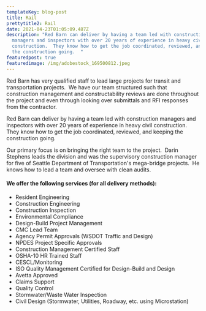 ```yaml
---
templateKey: blog-post
title: Rail
prettytitle2: Rail
date: 2021-04-23T01:05:09.487Z
description: "Red Barn can deliver by having a team led with construction
  managers and inspectors with over 20 years of experience in heavy civil
  construction.  They know how to get the job coordinated, reviewed, and keeping
  the construction going.  "
featuredpost: true
featuredimage: /img/adobestock_169500812.jpeg
---
```

Red Barn has very qualified staff to lead large projects for transit and transportation projects.  We have our team structured such that construction management and constructability reviews are done throughout the project and even through looking over submittals and RFI responses from the contractor.  

Red Barn can deliver by having a team led with construction managers and inspectors with over 20 years of experience in heavy civil construction.  They know how to get the job coordinated, reviewed, and keeping the construction going.  

Our primary focus is on bringing the right team to the project.  Darin Stephens leads the division and was the supervisory construction manager for five of Seattle Department of Transportation's mega-bridge projects.  He knows how to lead a team and oversee with clean audits.  

#### **We offer the following services (for all delivery methods):**

* Resident Engineering
* Construction Engineering
* Construction Inspection
* Environmental Compliance
* Design-Build Project Management
* CMC Lead Team
* Agency Permit Approvals (WSDOT Traffic and Design)
* NPDES Project Specific Approvals
* Construction Management Certified Staff
* OSHA-10 HR Trained Staff
* CESCL/Monitoring
* ISO Quality Management Certified for Design-Build and Design
* Avetta Approved
* Claims Support
* Quality Control
* Stormwater/Waste Water Inspection
* Civil Design (Stormwater, Utilities, Roadway, etc. using Microstation)